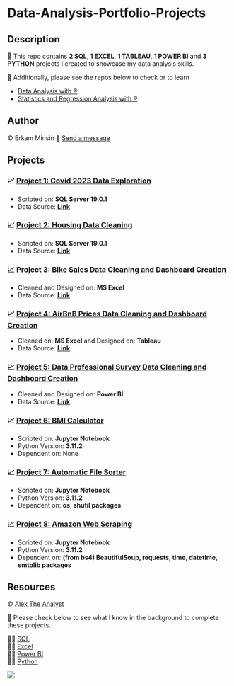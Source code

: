 # Data-Analysis-Portfolio-Projects

## Description
:pushpin: This repo contains **2 SQL**, **1 EXCEL**, **1 TABLEAU**, **1 POWER BI** and **3 PYTHON** projects I created to showcase my data analysis skills.  

:pushpin: Additionally, please see the repos below to check or to learn   
+ [Data Analysis with :registered:](https://github.com/eminsin/Learn-R-for-Data-Analysis)    
+ [Statistics and Regression Analysis with :registered:](https://github.com/eminsin/Learn-Statistics-and-Regression-Analysis)   
## Author
:copyright: Erkam Minsin    :email: [Send a message](https://www.linkedin.com/in/erkam-minsin-msc-37537514a/)
## Projects
### :chart_with_upwards_trend: [Project 1: Covid 2023 Data Exploration](https://github.com/eminsin/Data-Analysis-Portfolio-Projects/blob/main/Covid2023.sql)
+ Scripted on: **SQL Server 19.0.1**
+ Data Source: **[Link](https://ourworldindata.org/covid-deaths)**
### :chart_with_upwards_trend: [Project 2: Housing Data Cleaning](https://github.com/eminsin/Data-Analysis-Portfolio-Projects/blob/main/NashvilleHousing.sql)
+ Scripted on: **SQL Server 19.0.1**
+ Data Source: **[Link](https://github.com/AlexTheAnalyst/PortfolioProjects/blob/main/Nashville%20Housing%20Data%20for%20Data%20Cleaning.xlsx)**
### :chart_with_upwards_trend: [Project 3: Bike Sales Data Cleaning and Dashboard Creation](https://github.com/eminsin/Data-Analysis-Portfolio-Projects/blob/main/Excel%20Project%20Dataset.xlsx)
+ Cleaned and Designed on: **MS Excel**
+ Data Source: **[Link](https://github.com/AlexTheAnalyst/Excel-Tutorial/blob/main/Excel%20Project%20Dataset.xlsx)**
### :chart_with_upwards_trend: [Project 4: AirBnB Prices Data Cleaning and Dashboard Creation](https://public.tableau.com/app/profile/erkam.minsin/viz/VizofAirBnBSeattle/Dashboard1)
+ Cleaned on: **MS Excel** and Designed on: **Tableau**
+ Data Source: **[Link](https://www.kaggle.com/datasets/alexanderfreberg/airbnb-listings-2016-dataset)**
### :chart_with_upwards_trend: [Project 5: Data Professional Survey Data Cleaning and Dashboard Creation](https://github.com/eminsin/Data-Analysis-Portfolio-Projects/blob/main/Project.pbix)
+ Cleaned and Designed on: **Power BI**
+ Data Source: **[Link](https://github.com/AlexTheAnalyst/Power-BI/blob/main/Power%20BI%20-%20Final%20Project.xlsx)**
### :chart_with_upwards_trend: [Project 6: BMI Calculator](https://github.com/eminsin/Data-Analysis-Portfolio-Projects/blob/main/BMI%20Calculator%20.ipynb)
+ Scripted on: **Jupyter Notebook**
+ Python Version: **3.11.2**
+ Dependent on: None
### :chart_with_upwards_trend: [Project 7: Automatic File Sorter](https://github.com/eminsin/Data-Analysis-Portfolio-Projects/blob/main/Automatic%20Files%20Sorter.ipynb)
+ Scripted on: **Jupyter Notebook**
+ Python Version: **3.11.2**
+ Dependent on: **os, shutil packages**
### :chart_with_upwards_trend: [Project 8: Amazon Web Scraping](https://github.com/eminsin/Data-Analysis-Portfolio-Projects/blob/main/Amazon%20Web%20Scraping%20Using%20Python.ipynb)
+ Scripted on: **Jupyter Notebook**
+ Python Version: **3.11.2**
+ Dependent on: **(from bs4) BeautifulSoup, requests, time, datetime, smtplib packages**

## Resources
:copyright: [Alex The Analyst](https://www.youtube.com/watch?v=rGx1QNdYzvs&list=PLUaB-1hjhk8FE_XZ87vPPSfHqb6OcM0cF)   

:pushpin: Please check below to see what I know in the background to complete these projects.   

  :man_student: [SQL](https://github.com/eminsin/Learn-SQL-for-Data-Analysis)   
  :man_student: [Excel](https://github.com/eminsin/Learn-Excel-for-Data-Analysis)   
  :man_student: [Power BI](https://github.com/eminsin/Learn-PowerBI-for-Data-Analysis)    
  :man_student: [Python](https://github.com/eminsin/Learn-Python-for-Data-Analysis)   
  
![](https://github.com/eminsin/Data-Analysis-Portfolio-Projects/blob/main/certification/Data%20Analytics%20Bootcamp%20Certification%20of%20Completion.png)   
  
